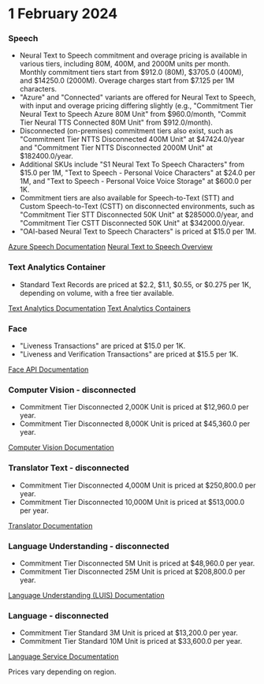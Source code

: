 # 1 February 2024

### Speech

- Neural Text to Speech commitment and overage pricing is available in various tiers, including 80M, 400M, and 2000M units per month. Monthly commitment tiers start from $912.0 (80M), $3705.0 (400M), and $14250.0 (2000M). Overage charges start from $7.125 per 1M characters.
- "Azure" and "Connected" variants are offered for Neural Text to Speech, with input and overage pricing differing slightly (e.g., "Commitment Tier Neural Text to Speech Azure 80M Unit" from $960.0/month, "Commit Tier Neural TTS Connected 80M Unit" from $912.0/month).
- Disconnected (on-premises) commitment tiers also exist, such as "Commitment Tier NTTS Disconnected 400M Unit" at $47424.0/year and "Commitment Tier NTTS Disconnected 2000M Unit" at $182400.0/year.
- Additional SKUs include "S1 Neural Text To Speech Characters" from $15.0 per 1M, "Text to Speech - Personal Voice Characters" at $24.0 per 1M, and "Text to Speech - Personal Voice Voice Storage" at $600.0 per 1K.
- Commitment tiers are also available for Speech-to-Text (STT) and Custom Speech-to-Text (CSTT) on disconnected environments, such as "Commitment Tier STT Disconnected 50K Unit" at $285000.0/year, and "Commitment Tier CSTT Disconnected 50K Unit" at $342000.0/year.
- "OAI-based Neural Text to Speech Characters" is priced at $15.0 per 1M.

[Azure Speech Documentation](https://learn.microsoft.com/azure/ai-services/speech-service/)
[Neural Text to Speech Overview](https://learn.microsoft.com/azure/ai-services/speech-service/text-to-speech)


### Text Analytics Container

- Standard Text Records are priced at $2.2, $1.1, $0.55, or $0.275 per 1K, depending on volume, with a free tier available.

[Text Analytics Documentation](https://learn.microsoft.com/azure/ai-services/text-analytics/)
[Text Analytics Containers](https://learn.microsoft.com/azure/ai-services/text-analytics/how-tos/text-analytics-container-howto)


### Face

- "Liveness Transactions" are priced at $15.0 per 1K.
- "Liveness and Verification Transactions" are priced at $15.5 per 1K.

[Face API Documentation](https://learn.microsoft.com/azure/ai-services/face/)


### Computer Vision - disconnected

- Commitment Tier Disconnected 2,000K Unit is priced at $12,960.0 per year.
- Commitment Tier Disconnected 8,000K Unit is priced at $45,360.0 per year.

[Computer Vision Documentation](https://learn.microsoft.com/azure/ai-services/computer-vision/)


### Translator Text - disconnected

- Commitment Tier Disconnected 4,000M Unit is priced at $250,800.0 per year.
- Commitment Tier Disconnected 10,000M Unit is priced at $513,000.0 per year.

[Translator Documentation](https://learn.microsoft.com/azure/ai-services/translator/)


### Language Understanding - disconnected

- Commitment Tier Disconnected 5M Unit is priced at $48,960.0 per year.
- Commitment Tier Disconnected 25M Unit is priced at $208,800.0 per year.

[Language Understanding (LUIS) Documentation](https://learn.microsoft.com/azure/ai-services/language-service/)


### Language - disconnected

- Commitment Tier Standard 3M Unit is priced at $13,200.0 per year.
- Commitment Tier Standard 10M Unit is priced at $33,600.0 per year.

[Language Service Documentation](https://learn.microsoft.com/azure/ai-services/language-service/)

Prices vary depending on region.